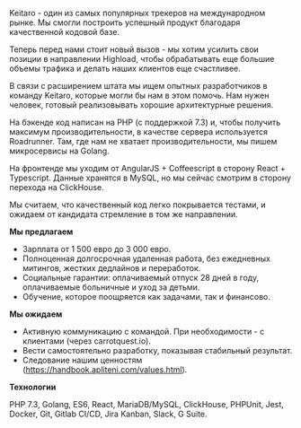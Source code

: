 Keitaro - один из самых популярных трекеров на международном рынке. Мы смогли построить успешный продукт благодаря качественной кодовой базе.

Теперь перед нами стоит новый вызов - мы хотим усилить свои позиции в направлении Highload, чтобы обрабатывать еще большие объемы трафика и делать наших клиентов еще счастливее. 

В связи с расширением штата мы ищем опытных разработчиков в команду Keitaro, которые могли бы нам в этом помочь. Нам нужен человек, готовый реализовывать хорошие архитектурные решения. 

На бэкенде код написан на PHP (с поддержкой 7.3) и, чтобы получить максимум производительности, в качестве сервера используется Roadrunner. Там, где нам не хватает производительности, мы пишем микросервисы на Golang. 

На фронтенде мы уходим от AngularJS + Coffeescript в сторону React + Typescript. Данные хранятся в MySQL, но мы сейчас смотрим в сторону перехода на ClickHouse. 

Мы считаем, что качественный код легко покрывается тестами, и ожидаем от кандидата стремление в том же направлении.

**Мы предлагаем**

- Зарплата от 1 500 евро до 3 000 евро.
- Полноценная долгосрочная удаленная работа, без ежедневных митингов, жестких дедлайнов и переработок.
- Социальные гарантии: оплачиваемый отпуск 28 дней в году, оплачиваемые больничные и уход за детьми.
- Обучение, которое поощряется как задачами, так и финансово.

**Мы ожидаем**

- Активную коммуникацию с командой. При необходимости - с клиентами (через carrotquest.io).
- Вести самостоятельно разработку, показывая стабильный результат.
- Следование нашим ценностям (https://handbook.apliteni.com/values.html).

**Технологии**

PHP 7.3, Golang, ES6,  React, MariaDB/MySQL, ClickHouse, PHPUnit, Jest, Docker, Git, Gitlab CI/CD, Jira Kanban, Slack, G Suite.
